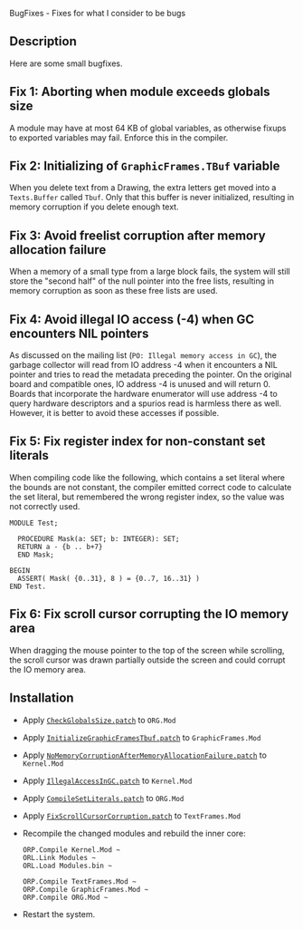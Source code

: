 BugFixes - Fixes for what I consider to be bugs

Description
-----------

Here are some small bugfixes.


Fix 1: Aborting when module exceeds globals size
------------------------------------------------

A module may have at most 64 KB of global variables, as otherwise fixups to
exported variables may fail. Enforce this in the compiler.


Fix 2: Initializing of `GraphicFrames.TBuf` variable
----------------------------------------------------

When you delete text from a Drawing, the extra letters get moved into a `Texts.Buffer` called `Tbuf`.
Only that this buffer is never initialized, resulting in memory corruption if you delete enough text.


Fix 3: Avoid freelist corruption after memory allocation failure
----------------------------------------------------------------

When a memory of a small type from a large block fails, the system will still store
the "second half" of the null pointer into the free lists, resulting in memory corruption
as soon as these free lists are used.


Fix 4: Avoid illegal IO access (-4) when GC encounters NIL pointers
-------------------------------------------------------------------

As discussed on the mailing list (`PO: Illegal memory access in GC`), the garbage collector
will read from IO address -4 when it encounters a NIL pointer and tries to read the metadata
preceding the pointer. On the original board and compatible ones, IO address -4 is unused and
will return 0. Boards that incorporate the hardware enumerator will use address -4 to query
hardware descriptors and a spurios read is harmless there as well. However, it is better to
avoid these accesses if possible.


Fix 5: Fix register index for non-constant set literals
-------------------------------------------------------

When compiling code like the following, which contains a set literal where the bounds are
not constant, the compiler emitted correct code to calculate the set literal, but remembered
the wrong register index, so the value was not correctly used.

```
MODULE Test;

  PROCEDURE Mask(a: SET; b: INTEGER): SET;
  RETURN a - {b .. b+7}
  END Mask;

BEGIN
  ASSERT( Mask( {0..31}, 8 ) = {0..7, 16..31} )
END Test.
```


Fix 6: Fix scroll cursor corrupting the IO memory area
------------------------------------------------------

When dragging the mouse pointer to the top of the screen while scrolling, the scroll cursor
was drawn partially outside the screen and could corrupt the IO memory area.

Installation
------------

- Apply [`CheckGlobalsSize.patch`](CheckGlobalsSize.patch) to `ORG.Mod`

- Apply [`InitializeGraphicFramesTbuf.patch`](InitializeGraphicFramesTbuf.patch) to `GraphicFrames.Mod`

- Apply [`NoMemoryCorruptionAfterMemoryAllocationFailure.patch`](NoMemoryCorruptionAfterMemoryAllocationFailure.patch) to `Kernel.Mod`

- Apply [`IllegalAccessInGC.patch`](IllegalAccessInGC.patch) to `Kernel.Mod`

- Apply [`CompileSetLiterals.patch`](CompileSetLiterals.patch) to `ORG.Mod`

- Apply [`FixScrollCursorCorruption.patch`](FixScrollCursorCorruption.patch) to `TextFrames.Mod`

- Recompile the changed modules and rebuild the inner core:

      ORP.Compile Kernel.Mod ~
      ORL.Link Modules ~
      ORL.Load Modules.bin ~

      ORP.Compile TextFrames.Mod ~
      ORP.Compile GraphicFrames.Mod ~
      ORP.Compile ORG.Mod ~

- Restart the system.
